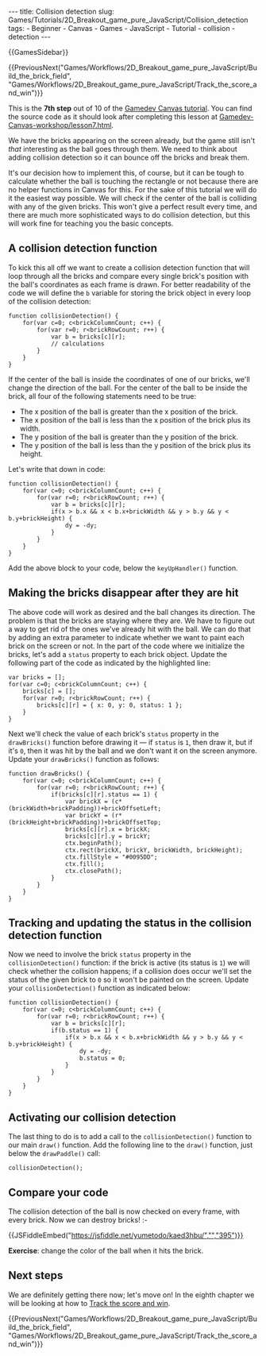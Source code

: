 --- title: Collision detection slug: Games/Tutorials/2D\_Breakout\_game\_pure\_JavaScript/Collision\_detection tags: - Beginner - Canvas - Games - JavaScript - Tutorial - collision - detection ---

{{GamesSidebar}}

{{PreviousNext("Games/Workflows/2D\_Breakout\_game\_pure\_JavaScript/Build\_the\_brick\_field", "Games/Workflows/2D\_Breakout\_game\_pure\_JavaScript/Track\_the\_score\_and\_win")}}

This is the **7th step** out of 10 of the [Gamedev Canvas tutorial](/en-US/docs/Games/Tutorials/2D_Breakout_game_pure_JavaScript). You can find the source code as it should look after completing this lesson at [Gamedev-Canvas-workshop/lesson7.html](https://github.com/end3r/Gamedev-Canvas-workshop/blob/gh-pages/lesson07.html).

<span class="seoSummary">We have the bricks appearing on the screen already, but the game still isn't *that* interesting as the ball goes through them. We need to think about adding collision detection so it can bounce off the bricks and break them.</span>

It's our decision how to implement this, of course, but it can be tough to calculate whether the ball is touching the rectangle or not because there are no helper functions in Canvas for this. For the sake of this tutorial we will do it the easiest way possible. We will check if the center of the ball is colliding with any of the given bricks. This won't give a perfect result every time, and there are much more sophisticated ways to do collision detection, but this will work fine for teaching you the basic concepts.

A collision detection function
------------------------------

To kick this all off we want to create a collision detection function that will loop through all the bricks and compare every single brick's position with the ball's coordinates as each frame is drawn. For better readability of the code we will define the `b` variable for storing the brick object in every loop of the collision detection:

    function collisionDetection() {
        for(var c=0; c<brickColumnCount; c++) {
            for(var r=0; r<brickRowCount; r++) {
                var b = bricks[c][r];
                // calculations
            }
        }
    }

If the center of the ball is inside the coordinates of one of our bricks, we'll change the direction of the ball. For the center of the ball to be inside the brick, all four of the following statements need to be true:

-   The x position of the ball is greater than the x position of the brick.
-   The x position of the ball is less than the x position of the brick plus its width.
-   The y position of the ball is greater than the y position of the brick.
-   The y position of the ball is less than the y position of the brick plus its height.

Let's write that down in code:

    function collisionDetection() {
        for(var c=0; c<brickColumnCount; c++) {
            for(var r=0; r<brickRowCount; r++) {
                var b = bricks[c][r];
                if(x > b.x && x < b.x+brickWidth && y > b.y && y < b.y+brickHeight) {
                    dy = -dy;
                }
            }
        }
    }

Add the above block to your code, below the `keyUpHandler()` function.

Making the bricks disappear after they are hit
----------------------------------------------

The above code will work as desired and the ball changes its direction. The problem is that the bricks are staying where they are. We have to figure out a way to get rid of the ones we've already hit with the ball. We can do that by adding an extra parameter to indicate whether we want to paint each brick on the screen or not. In the part of the code where we initialize the bricks, let's add a `status` property to each brick object. Update the following part of the code as indicated by the highlighted line:

    var bricks = [];
    for(var c=0; c<brickColumnCount; c++) {
        bricks[c] = [];
        for(var r=0; r<brickRowCount; r++) {
            bricks[c][r] = { x: 0, y: 0, status: 1 };
        }
    }

Next we'll check the value of each brick's `status` property in the `drawBricks()` function before drawing it — if `status` is `1`, then draw it, but if it's `0`, then it was hit by the ball and we don't want it on the screen anymore. Update your `drawBricks()` function as follows:

    function drawBricks() {
        for(var c=0; c<brickColumnCount; c++) {
            for(var r=0; r<brickRowCount; r++) {
                if(bricks[c][r].status == 1) {
                    var brickX = (c*(brickWidth+brickPadding))+brickOffsetLeft;
                    var brickY = (r*(brickHeight+brickPadding))+brickOffsetTop;
                    bricks[c][r].x = brickX;
                    bricks[c][r].y = brickY;
                    ctx.beginPath();
                    ctx.rect(brickX, brickY, brickWidth, brickHeight);
                    ctx.fillStyle = "#0095DD";
                    ctx.fill();
                    ctx.closePath();
                }
            }
        }
    }

Tracking and updating the status in the collision detection function
--------------------------------------------------------------------

Now we need to involve the brick `status` property in the `collisionDetection()` function: if the brick is active (its status is `1`) we will check whether the collision happens; if a collision does occur we'll set the status of the given brick to `0` so it won't be painted on the screen. Update your `collisionDetection()` function as indicated below:

    function collisionDetection() {
        for(var c=0; c<brickColumnCount; c++) {
            for(var r=0; r<brickRowCount; r++) {
                var b = bricks[c][r];
                if(b.status == 1) {
                    if(x > b.x && x < b.x+brickWidth && y > b.y && y < b.y+brickHeight) {
                        dy = -dy;
                        b.status = 0;
                    }
                }
            }
        }
    }

Activating our collision detection
----------------------------------

The last thing to do is to add a call to the `collisionDetection()` function to our main `draw()` function. Add the following line to the `draw()` function, just below the `drawPaddle()` call:

    collisionDetection();

Compare your code
-----------------

The collision detection of the ball is now checked on every frame, with every brick. Now we can destroy bricks! :-

{{JSFiddleEmbed("https://jsfiddle.net/yumetodo/kaed3hbu/","","395")}}

**Exercise**: change the color of the ball when it hits the brick.

Next steps
----------

We are definitely getting there now; let's move on! In the eighth chapter we will be looking at how to [Track the score and win](/en-US/docs/Games/Tutorials/2D_Breakout_game_pure_JavaScript/Track_the_score_and_win).

{{PreviousNext("Games/Workflows/2D\_Breakout\_game\_pure\_JavaScript/Build\_the\_brick\_field", "Games/Workflows/2D\_Breakout\_game\_pure\_JavaScript/Track\_the\_score\_and\_win")}}
